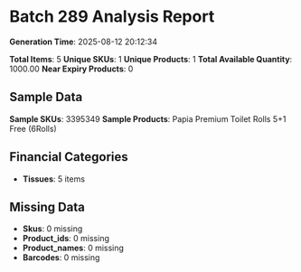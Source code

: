 # Batch 289 Analysis Report

**Generation Time**: 2025-08-12 20:12:34

**Total Items**: 5
**Unique SKUs**: 1
**Unique Products**: 1
**Total Available Quantity**: 1000.00
**Near Expiry Products**: 0

## Sample Data
**Sample SKUs**: 3395349
**Sample Products**: Papia Premium Toilet Rolls 5+1 Free (6Rolls)

## Financial Categories
- **Tissues**: 5 items

## Missing Data
- **Skus**: 0 missing
- **Product_ids**: 0 missing
- **Product_names**: 0 missing
- **Barcodes**: 0 missing
